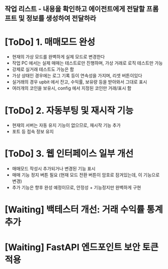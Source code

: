 ## 작업 리스트 - 내용을 확인하고 에이전트에게 전달할 프롬프트 및 정보를 생성하여 전달하라
# [ToDo] 1. 매매모드 완성
- 현재의 가상 모드를 완벽하게 실제 모드로 변경한다
- 작업 PC 에서는 실제 매매는 테스트로만 진행하며, 가상 거래로 로직 테스트만 가능
- 강제로 실거래 테스트도 가능은 함
- 가상 상태인 경우에는 로그 기록 등이 연속성을 가지며, 리셋 버튼이있다
- 실거래의 경우 upbit 에서 잔고, 수익률, 보유량 등을 받아와서 그대로 표시
- 여러개의 코인을 보유시, config 에서 지정된 코인만 거래/표시 함

# [ToDo] 2. 자동부팅 및 재시작 기능
- 현재의 서버는 자동 유지 기능이 없으므로, 재시작 기능 추가
- 포트 등 접속 정보 유지

# [ToDo] 3. 웹 인터페이스 일부 개선
- 매매모드 작성시 추가되거나 변경된 기능 표시
- 매매 기능 정지 버튼 필요 (현재 모드 전환 버튼이 암호로 잠겨있는데, 이 기능으로 변경)
- 추가 기능은 향후 완성 예정이므로, 안정성 + 기능정지만 완벽하게 구현
  
# [Waiting] 백테스터 개선: 거래 수익률 통계 추가
# [Waiting] FastAPI 엔드포인트 보안 토큰 적용
